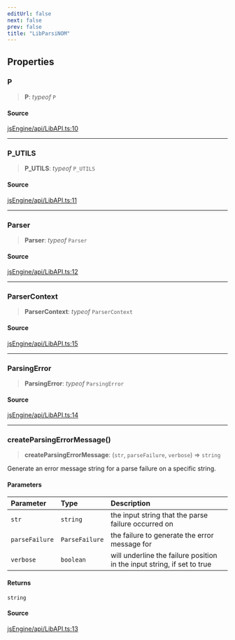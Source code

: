 ```yaml
---
editUrl: false
next: false
prev: false
title: "LibParsiNOM"
---
```


## Properties

### P

> **P**: *typeof* `P`

#### Source

[jsEngine/api/LibAPI.ts:10](https://github.com/mProjectsCode/obsidian-js-engine-plugin/blob/9978dd39a18406d0dee0b76dd4311dc0c6857428/jsEngine/api/LibAPI.ts#L10)

***

### P\_UTILS

> **P\_UTILS**: *typeof* `P_UTILS`

#### Source

[jsEngine/api/LibAPI.ts:11](https://github.com/mProjectsCode/obsidian-js-engine-plugin/blob/9978dd39a18406d0dee0b76dd4311dc0c6857428/jsEngine/api/LibAPI.ts#L11)

***

### Parser

> **Parser**: *typeof* `Parser`

#### Source

[jsEngine/api/LibAPI.ts:12](https://github.com/mProjectsCode/obsidian-js-engine-plugin/blob/9978dd39a18406d0dee0b76dd4311dc0c6857428/jsEngine/api/LibAPI.ts#L12)

***

### ParserContext

> **ParserContext**: *typeof* `ParserContext`

#### Source

[jsEngine/api/LibAPI.ts:15](https://github.com/mProjectsCode/obsidian-js-engine-plugin/blob/9978dd39a18406d0dee0b76dd4311dc0c6857428/jsEngine/api/LibAPI.ts#L15)

***

### ParsingError

> **ParsingError**: *typeof* `ParsingError`

#### Source

[jsEngine/api/LibAPI.ts:14](https://github.com/mProjectsCode/obsidian-js-engine-plugin/blob/9978dd39a18406d0dee0b76dd4311dc0c6857428/jsEngine/api/LibAPI.ts#L14)

***

### createParsingErrorMessage()

> **createParsingErrorMessage**: (`str`, `parseFailure`, `verbose`) => `string`

Generate an error message string for a parse failure on a specific string.

#### Parameters

| Parameter | Type | Description |
| :------ | :------ | :------ |
| `str` | `string` | the input string that the parse failure occurred on |
| `parseFailure` | `ParseFailure` | the failure to generate the error message for |
| `verbose` | `boolean` | will underline the failure position in the input string, if set to true |

#### Returns

`string`

#### Source

[jsEngine/api/LibAPI.ts:13](https://github.com/mProjectsCode/obsidian-js-engine-plugin/blob/9978dd39a18406d0dee0b76dd4311dc0c6857428/jsEngine/api/LibAPI.ts#L13)
